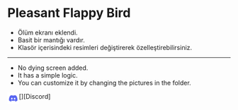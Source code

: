 # Pleasant Flappy Bird 

- Ölüm ekranı eklendi.
- Basit bir mantığı vardır.
- Klasör içerisindeki resimleri değiştirerek özelleştirebilirsiniz.
-----------------------------------------------------
- No dying screen added.
- It has a simple logic.
- You can customize it by changing the pictures in the folder.

[<img align="left" alt="Git" width="26px" src="https://raw.githubusercontent.com/github/explore/cebd63002168a05a6a642f309227eefeccd92950/topics/discord/discord.png" />][Discord]

